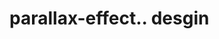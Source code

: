 # parallax-effect.. desgin                                                                         
 
